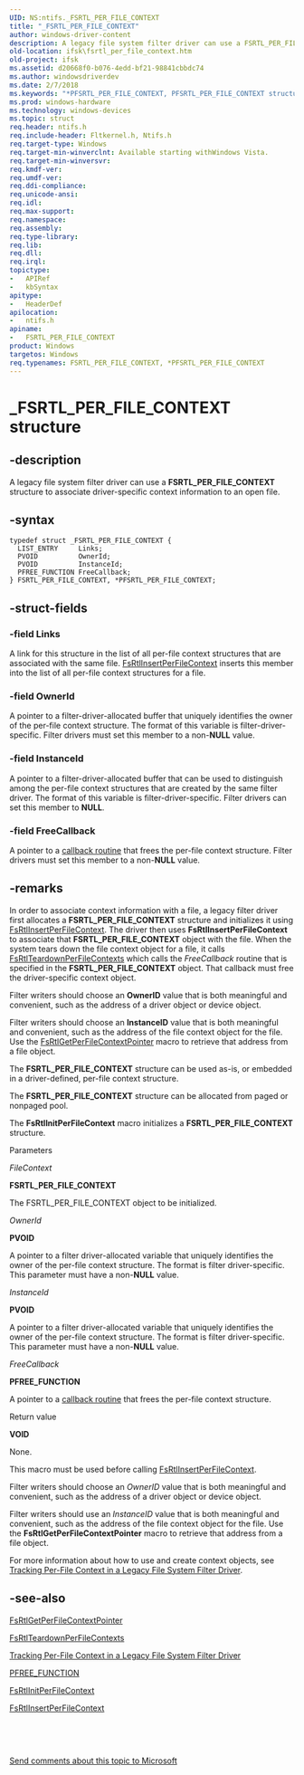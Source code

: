 ```yaml
---
UID: NS:ntifs._FSRTL_PER_FILE_CONTEXT
title: "_FSRTL_PER_FILE_CONTEXT"
author: windows-driver-content
description: A legacy file system filter driver can use a FSRTL_PER_FILE_CONTEXT structure to associate driver-specific context information to an open file.
old-location: ifsk\fsrtl_per_file_context.htm
old-project: ifsk
ms.assetid: d20668f0-b076-4edd-bf21-98841cbbdc74
ms.author: windowsdriverdev
ms.date: 2/7/2018
ms.keywords: "*PFSRTL_PER_FILE_CONTEXT, PFSRTL_PER_FILE_CONTEXT structure pointer [Installable File System Drivers], FSRTL_PER_FILE_CONTEXT structure [Installable File System Drivers], contextstructures_329894da-4955-4f46-8fab-92e32f10ed0d.xml, ntifs/FSRTL_PER_FILE_CONTEXT, _FSRTL_PER_FILE_CONTEXT, PFSRTL_PER_FILE_CONTEXT, ifsk.fsrtl_per_file_context, ntifs/PFSRTL_PER_FILE_CONTEXT, FSRTL_PER_FILE_CONTEXT"
ms.prod: windows-hardware
ms.technology: windows-devices
ms.topic: struct
req.header: ntifs.h
req.include-header: Fltkernel.h, Ntifs.h
req.target-type: Windows
req.target-min-winverclnt: Available starting withWindows Vista.
req.target-min-winversvr: 
req.kmdf-ver: 
req.umdf-ver: 
req.ddi-compliance: 
req.unicode-ansi: 
req.idl: 
req.max-support: 
req.namespace: 
req.assembly: 
req.type-library: 
req.lib: 
req.dll: 
req.irql: 
topictype:
-	APIRef
-	kbSyntax
apitype:
-	HeaderDef
apilocation:
-	ntifs.h
apiname:
-	FSRTL_PER_FILE_CONTEXT
product: Windows
targetos: Windows
req.typenames: FSRTL_PER_FILE_CONTEXT, *PFSRTL_PER_FILE_CONTEXT
---
```


# _FSRTL_PER_FILE_CONTEXT structure


## -description


A legacy file system filter driver can use a <b>FSRTL_PER_FILE_CONTEXT</b> structure to associate driver-specific context information to an open file.


## -syntax


````
typedef struct _FSRTL_PER_FILE_CONTEXT {
  LIST_ENTRY     Links;
  PVOID          OwnerId;
  PVOID          InstanceId;
  PFREE_FUNCTION FreeCallback;
} FSRTL_PER_FILE_CONTEXT, *PFSRTL_PER_FILE_CONTEXT;
````


## -struct-fields




### -field Links

A link for this structure in the list of all per-file context structures that are associated with the same file. <a href="..\ntifs\nf-ntifs-fsrtlinsertperfilecontext.md">FsRtlInsertPerFileContext</a> inserts this member into the list of all per-file context structures for a file. 


### -field OwnerId

A pointer to a filter-driver-allocated buffer that uniquely identifies the owner of the per-file context structure. The format of this variable is filter-driver-specific.  Filter drivers must set this member to a non-<b>NULL</b> value. 


### -field InstanceId

A pointer to a filter-driver-allocated buffer that can be used to distinguish among the per-file context structures that are created by the same filter driver. The format of this variable is filter-driver-specific. Filter drivers can set this member to <b>NULL</b>.


### -field FreeCallback

A pointer to a <a href="https://msdn.microsoft.com/291b57d9-3bef-4acb-a571-86b67a03cd08">callback routine</a> that frees the per-file context structure. Filter drivers must set this member to a non-<b>NULL</b> value.


## -remarks



In order to associate context information with a file, a legacy filter driver first allocates a <b>FSRTL_PER_FILE_CONTEXT</b> structure and initializes it using <a href="..\ntifs\nf-ntifs-fsrtlinsertperfilecontext.md">FsRtlInsertPerFileContext</a>. The driver then uses <b>FsRtlInsertPerFileContext</b> to associate that <b>FSRTL_PER_FILE_CONTEXT</b> object with the file. When the system tears down the file context object for a file, it calls <a href="..\ntifs\nf-ntifs-fsrtlteardownperfilecontexts.md">FsRtlTeardownPerFileContexts</a> which calls the <i>FreeCallback</i> routine that is specified in the <b>FSRTL_PER_FILE_CONTEXT</b> object. That callback must free the driver-specific context object.

Filter writers should choose an <b>OwnerID</b> value that is both meaningful and convenient, such as the address of a driver object or device object. 

Filter writers should choose an <b>InstanceID</b> value that is both meaningful and convenient, such as the address of the file context object for the file. Use the <a href="https://msdn.microsoft.com/library/windows/hardware/ff546051">FsRtlGetPerFileContextPointer</a> macro to retrieve that address from a file object.

The <b>FSRTL_PER_FILE_CONTEXT</b> structure can be used as-is, or embedded in a driver-defined, per-file context structure.

The <b>FSRTL_PER_FILE_CONTEXT</b> structure can be allocated from paged or nonpaged pool. 

The <b>FsRtlInitPerFileContext</b> macro initializes a <b>FSRTL_PER_FILE_CONTEXT</b> structure.

Parameters

<i>FileContext</i>

<b>FSRTL_PER_FILE_CONTEXT</b>

The FSRTL_PER_FILE_CONTEXT object to be initialized.

<i>OwnerId</i>

<b>PVOID</b>

A pointer to a filter driver-allocated variable that uniquely identifies the owner of the per-file context structure. The format is filter driver-specific. This parameter must have a non-<b>NULL</b> value.

<i>InstanceId</i>

<b>PVOID</b>

A pointer to a filter driver-allocated variable that uniquely identifies the owner of the per-file context structure. The format is filter driver-specific. This parameter must have a non-<b>NULL</b> value.

<i>FreeCallback</i>

<b>PFREE_FUNCTION</b>

A pointer to a <a href="https://msdn.microsoft.com/291b57d9-3bef-4acb-a571-86b67a03cd08">callback routine</a> that frees the per-file context structure. 

Return value

<b>VOID</b>

None.

This macro must be used before calling <a href="..\ntifs\nf-ntifs-fsrtlinsertperfilecontext.md">FsRtlInsertPerFileContext</a>.

Filter writers should choose an <i>OwnerID</i> value that is both meaningful and convenient, such as the address of a driver object or device object. 

Filter writers should use an <i>InstanceID</i> value that is both meaningful and convenient, such as the address of the file context object for the file. Use the <b>FsRtlGetPerFileContextPointer</b> macro to retrieve that address from a file object.

For more information about how to use and create context objects, see <a href="https://msdn.microsoft.com/6be3ff10-47e4-47f5-8f15-88a80a16f451">Tracking Per-File Context in a Legacy File System Filter Driver</a>.




## -see-also

<a href="https://msdn.microsoft.com/library/windows/hardware/ff546051">FsRtlGetPerFileContextPointer</a>



<a href="..\ntifs\nf-ntifs-fsrtlteardownperfilecontexts.md">FsRtlTeardownPerFileContexts</a>



<a href="https://msdn.microsoft.com/6be3ff10-47e4-47f5-8f15-88a80a16f451">Tracking Per-File Context in a Legacy File System Filter Driver</a>



<a href="https://msdn.microsoft.com/library/windows/hardware/ff551123">PFREE_FUNCTION</a>



<a href="https://msdn.microsoft.com/library/windows/hardware/ff546161">FsRtlInitPerFileContext</a>



<a href="..\ntifs\nf-ntifs-fsrtlinsertperfilecontext.md">FsRtlInsertPerFileContext</a>



 

 

<a href="mailto:wsddocfb@microsoft.com?subject=Documentation%20feedback [ifsk\ifsk]:%20FSRTL_PER_FILE_CONTEXT structure%20 RELEASE:%20(2/7/2018)&amp;body=%0A%0APRIVACY STATEMENT%0A%0AWe use your feedback to improve the documentation. We don't use your email address for any other purpose, and we'll remove your email address from our system after the issue that you're reporting is fixed. While we're working to fix this issue, we might send you an email message to ask for more info. Later, we might also send you an email message to let you know that we've addressed your feedback.%0A%0AFor more info about Microsoft's privacy policy, see http://privacy.microsoft.com/en-us/default.aspx." title="Send comments about this topic to Microsoft">Send comments about this topic to Microsoft</a>

